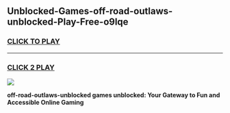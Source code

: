 
## Unblocked-Games-off-road-outlaws-unblocked-Play-Free-o9lqe
<h3>
<a href="https://premium76.site?title=off-road-outlaws-unblocked&ref=23A">CLICK TO PLAY</a></h3>
<hr>

<h3>
<a href="https://premium76.site?title=off-road-outlaws-unblocked&ref=23A">CLICK 2 PLAY</a>
  
</h3>

<a href="https://premium76.site?title=off-road-outlaws-unblocked&ref=23A"><img src="https://clearcache.store/games.png"></a>


**off-road-outlaws-unblocked games unblocked: Your Gateway to Fun and Accessible Online Gaming**
